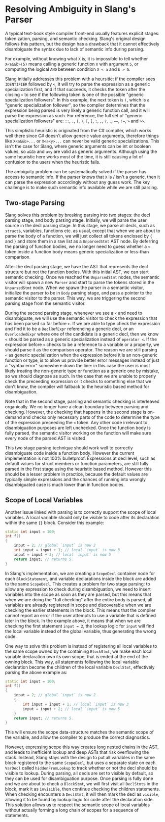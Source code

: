 # Resolving Ambiguity in Slang's Parser

A typical text-book style compiler front-end usually features explicit stages: tokenization, parsing, and semantic checking. Slang's original design follows this pattern, but the design has a drawback that it cannot effectively disambiguate the syntax due to lack of semantic info during parsing.

For example, without knowing what `X` is, it is impossible to tell whether `X<a&&b>(5)` means calling a generic function `X` with argument `5`, or computing the logical `AND` between condition `X < a` and `b > 5`.

Slang initially addresses this problem with a heursitic: if the compiler sees `IDENTIFIER` followed by `<`, it will try to parse the expression as a generic specialization first, and if that succeeds, it checks the token after the closing `>` to see if the following token is one of the possible "generic specialization followers". In this example, the next token is `(`, which is a "generic specialization follower", so the compiler determines that the expression being parsed is very likely a generic function call, and it will parse the expression as such. For reference, the full set of "generic specialization followers" are: `::`, `.`, `(`, `)`, `[`, `]`, `:`, `,`, `?`, `;`, `==`, `!=`, `>` and `>>`.

This simplistic heuristic is originated from the C# compiler, which works well there since C# doesn't allow generic value arguments, therefore things like `X<a&&b>...` or `X<a<y>...` can never be valid generic specializations. This isn't the case for Slang, where generic arguments can be int or boolean values, so `a&&b` and `a<y` are valid as generic arguments. Although using the same heuristic here works most of the time, it is still causing a lot of confusion to the users when the heuristic fails.

The ambiguity problem can be systematically solved if the parser has access to semantic info. If the parser knows that `X` is / isn't a generic, then it can parse the expression accordingly without any guess work. The key challenge is to make such semantic info available while we are still parsing.

## Two-stage Parsing

Slang solves this problem by breaking parsing into two stages: the decl parsing stage, and body parsing stage. Initially, we will parse the user source in the decl parsing stage. In this stage, we parse all decls, such as `struct`s, variables, functions etc. as usual, except that when we are about to parse the body of a function, we will just collect all tokens enclosed by `{` and `}` and store them in a raw list as a `UnparsedStmt` AST node. By deferring the parsing of function bodies, we no longer need to guess whether a `<` token inside a function body means generic specialization or less-than comparison.

After the decl parsing stage, we have the AST that represents the decl structure but not the function bodies. With this initial AST, we can start semantic checking. Once we reached the `UnparsedStmt` nodes, the semantic visitor will spawn a new `Parser` and start to parse the tokens stored in the `UnparsedStmt` node. When we spawn the parser in a semantic visitor, initialize the parser to be in `Body` parsing stage, and pass a pointer to the semantic visitor to the parser. This way, we are triggering the second parsing stage from the semantic visitor.

During the second parsing stage, whenever we see a `<` and need to disambiguate, we will use the semantic visitor to check the expression that has been parsed so far before `>`. If we are able to type check the expression and find it to be a `DeclRefExpr` referencing a generic decl, or an `OverloadedExpr` where one of the candidate is a generic decl, then we know `<` should be parsed as a generic specialization instead of `operator <`. If the expression before `<` checks to be a reference to a variable or a property, we should parse it as the comparison operator. The reason we are still parsing `<` as generic specialization when the expression before it is an non-generic function or type, is to allow us provide better error messages instead of just a "syntax error" somewhere down the line: in this case the user is most likely treating the non-generic type or function as a generic one by mistake, so we should diagnose as such. In the case that we are unable to properly check the preceeding expression or it checks to something else that we don't know, the compiler will fallback to the heuristic based method for disambiguation.

Note that in the second stage, parsing and semantic checking is interleaved organically. We no longer have a clean boundary between parsing and checking. However, the checking that happens in the second stage is on-demand and checks only necessary parts of the code to determine the type of the expression preceeding the `<` token. Any other code irrelevant to disambiguation purposes are left unchecked. Once the function body is fully parsed, the semantic visitor working on the function will make sure every node of the parsed AST is visited.

This two stage parsing technique should work well to correctly disambiguate code inside a function body. However the current implementation is not 100% bulletproof. Expressions at decl level, such as default values for struct members or function parameters, are still fully parsed in the first stage using the heuristic based method. However this should be a lesser problem in practice, because the default values are typically simple expressions and the chances of running into wrongly disambiguated case is much lower than in function bodies.

## Scope of Local Variables

Another issue linked with parsing is to correctly support the scope of local variables. A local variable should only be visible to code after its declaration within the same `{}` block. Consider this example:

```cpp
static int input = 100;
int f()
{
    input = 2; // global `input` is now 2
    int input = input + 1; // local `input` is now 3
    input = input + 2; // local `input` is now 5
    return input; // returns 5.
}
```

In Slang's implementation, we are creating a `ScopeDecl` container node for each `BlockStatement`, and variable declarations inside the block are added to the same `ScopeDecl`. This creates a problem for two stage parsing: to allow any expression to check during disambiguation, we need to insert variables into the scope as soon as they are parsed, but this means that when we are doing the "full checking" after the entire body is parsed, all variables are already registered in scope and discoverable when we are checking the earlier statements in the block. This means that the compiler cannot report an error if the user attempts to use a variable that is defined later in the block. In the example above, it means that when we are checking the first statement `input = 2`, the lookup logic for `input` will find the local variable instead of the global variable, thus generating the wrong code.

One way to solve this problem is instead of registering all local variables to the same scope owned by the containing `BlockStmt`, we make each local variable declaration own its own scope, that is ended at the end of the owning block. This way, all statements following the local variable declaration become the children of the local variable `DeclStmt`, effectively parsing the above example as:

```cpp
static int input = 100;
int f()
{
    input = 2; // global `input` is now 2
    {
        int input = input + 1; // local `input` is now 3
        input = input + 2; // local `input` is now 5
    }
    return input; // returns 5.
}

```

This will ensure the scope data-structure matches the semantic scope of the variable, and allow the compiler to produce the correct diagnostics.

However, expressing scope this way creates long nested chains in the AST, and leads to inefficient lookup and deep ASTs that risk overflowing the stack. Instead, Slang stays with the design to put all variables in the same block registered to the same `ScopeDecl`, but uses a separate state on each `VarDecl` called `hiddenFromLookup` to track whether or not the decl should be visible to lookup. During parsing, all decls are set to visible by default, so they can be used for disambiguation purpose. Once parsing is fully done and we are about to check a `BlockStmt`, we will first visit all `DeclStmt`s in the block, mark it as `invisible`, then continue checking the children statements. When checking encounters a `DeclStmt`, it will then mark the decl as `visible`, allowing it to be found by lookup logic for code after the declaration side. This solution allows us to respect the semantic scope of local variables without actually forming a long chain of scopes for a sequence of statements.